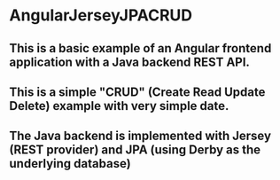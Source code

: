 # AngularJerseyJPACRUD
## This is a basic example of an Angular frontend application with a Java backend REST API.
## This is a simple "CRUD" (Create Read Update Delete) example with very simple date. 
## The Java backend is implemented with Jersey (REST provider) and JPA (using Derby as the underlying database)
